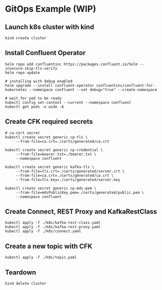 # GitOps Example (WIP)

## Launch k8s cluster with kind 

```
kind create cluster
```

## Install Confluent Operator 

```
helm repo add confluentinc https://packages.confluent.io/helm --insecure-skip-tls-verify
helm repo update

# installing with debug enabled
helm upgrade --install confluent-operator confluentinc/confluent-for-kubernetes --namespace confluent --set debug="true" --create-namespace

# wait for pod to be ready
kubectl config set-context --current --namespace confluent
kubectl get pods -o wide -A
```

## Create CFK required secrets

```
# ca-cert secret
kubectl create secret generic cp-tls \
     --from-file=ca.crt=./certs/generated/ca.crt

kubectl create secret generic cp-credential \
     --from-file=bearer.txt=./bearer.txt \
     --namespace confluent

kubectl create secret generic kafka-tls \
     --from-file=tls.crt=./certs/generated/server.crt \
     --from-file=ca.crt=./certs/generated/ca.crt \
     --from-file=tls.key=./certs/generated/server.key

kubectl create secret generic cp-mds-pem \
     --from-file=mdsPublicKey.pem=./certs/generated/public.pem \
     --namespace confluent
```

## Create Connect, REST Proxy and KafkaRestClass

```
kubectl apply -f ./k8s/kafka-rest-class.yaml
kubectl apply -f ./k8s/kafka-rest-proxy.yaml
kubectl apply -f ./k8s/connect.yaml
```

## Create a new topic with CFK

```
kubectl apply -f ./k8s/topic.yaml
```

## Teardown

```
kind delete cluster
```
